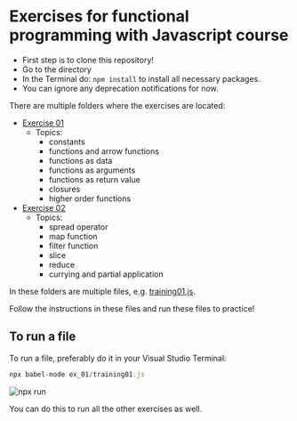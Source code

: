 # Exercises for functional programming with Javascript course

- First step is to clone this repository!
- Go to the directory
- In the Terminal do: `npm install` to install all necessary packages.
- You can ignore any deprecation notifications for now. 

There are multiple folders where the exercises are located:

- [Exercise 01](ex_01)
  - Topics:
    - constants 
    - functions and arrow functions
    - functions as data
    - functions as arguments
    - functions as return value
    - closures
    - higher order functions
- [Exercise 02](ex_02)
  - Topics:
    - spread operator
    - map function
    - filter function
    - slice
    - reduce
    - currying and partial application

In these folders are multiple files, e.g. [training01.js](ex_01/training01.js).

Follow the instructions in these files and run these files to practice!

## To run a file

To run a file, preferably do it in your Visual Studio Terminal: 

```javascript
npx babel-node ex_01/training01.js
```

![npx run](resources/npx-run.gif)

You can do this to run all the other exercises as well. 